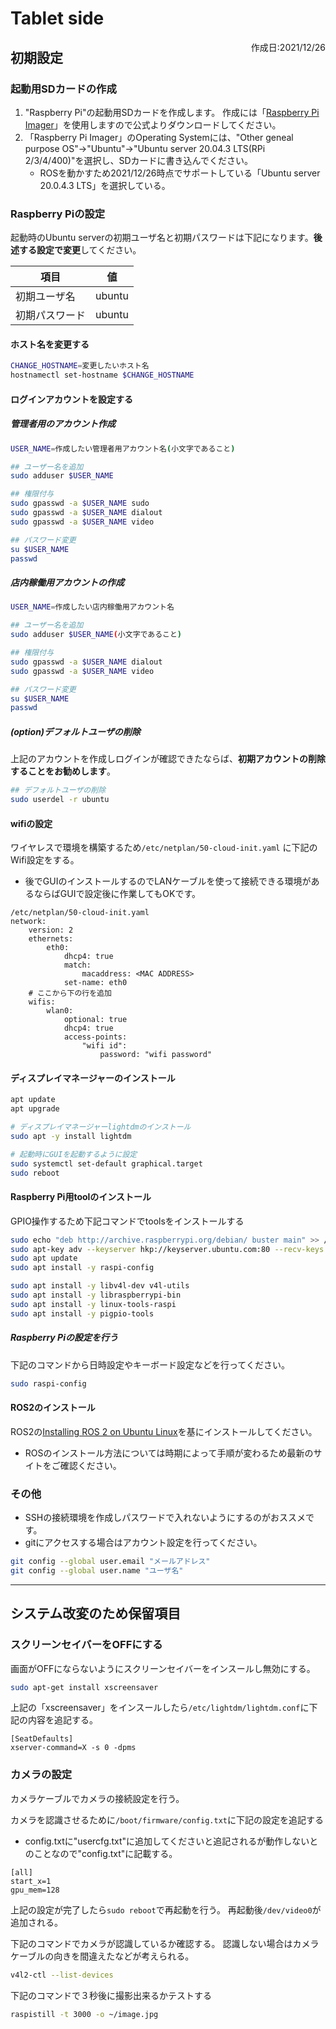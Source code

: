 # Tablet side

<link rel="stylesheet" href="https://github.com/MaSiRo-Project-OSS/IoT_BELL/blob/develop/doc/style.less?raw=true">

<div style="float: right">作成日:2021/12/26</div>

## 初期設定


### 起動用SDカードの作成

1. "Raspberry Pi"の起動用SDカードを作成します。
作成には「[Raspberry Pi Imager](https://www.raspberrypi.com/software/)」を使用しますので公式よりダウンロードしてください。
2. 「Raspberry Pi Imager」のOperating Systemには、"Other geneal purpose OS"->"Ubuntu"->"Ubuntu server 20.04.3 LTS(RPi 2/3/4/400)"を選択し、SDカードに書き込んでください。
    * ROSを動かすため2021/12/26時点でサポートしている「Ubuntu server 20.0.4.3 LTS」を選択している。

### Raspberry Piの設定

起動時のUbuntu serverの初期ユーザ名と初期パスワードは下記になります。**後述する設定で変更**してください。

| 項目           | 値     |
| -------------- | ------ |
| 初期ユーザ名   | ubuntu |
| 初期パスワード | ubuntu |

#### ホスト名を変更する

```bash
CHANGE_HOSTNAME=変更したいホスト名
hostnamectl set-hostname $CHANGE_HOSTNAME
```

#### ログインアカウントを設定する

##### 管理者用のアカウント作成

```bash
USER_NAME=作成したい管理者用アカウント名(小文字であること)

## ユーザー名を追加
sudo adduser $USER_NAME

## 権限付与
sudo gpasswd -a $USER_NAME sudo
sudo gpasswd -a $USER_NAME dialout
sudo gpasswd -a $USER_NAME video

## パスワード変更
su $USER_NAME
passwd
```

##### 店内稼働用アカウントの作成

```bash
USER_NAME=作成したい店内稼働用アカウント名

## ユーザー名を追加
sudo adduser $USER_NAME(小文字であること)

## 権限付与
sudo gpasswd -a $USER_NAME dialout
sudo gpasswd -a $USER_NAME video

## パスワード変更
su $USER_NAME
passwd
```

##### (option)デフォルトユーザの削除

上記のアカウントを作成しログインが確認できたならば、**初期アカウントの削除することをお勧めします**。

```bash
## デフォルトユーザの削除
sudo userdel -r ubuntu
```

#### wifiの設定

ワイヤレスで環境を構築するため```/etc/netplan/50-cloud-init.yaml``` に下記のWifi設定をする。

* 後でGUIのインストールするのでLANケーブルを使って接続できる環境があるならばGUIで設定後に作業してもOKです。

```text
/etc/netplan/50-cloud-init.yaml
network:
    version: 2
    ethernets:
        eth0:
            dhcp4: true
            match:
                macaddress: <MAC ADDRESS>
            set-name: eth0
    # ここから下の行を追加
    wifis:
        wlan0:
            optional: true
            dhcp4: true
            access-points:
                "wifi id":
                    password: "wifi password"
```


#### ディスプレイマネージャーのインストール

```bash
apt update
apt upgrade

# ディスプレイマネージャーlightdmのインストール
sudo apt -y install lightdm

# 起動時にGUIを起動するように設定
sudo systemctl set-default graphical.target
sudo reboot
```

#### Raspberry Pi用toolのインストール

GPIO操作するため下記コマンドでtoolsをインストールする

```bash
sudo echo "deb http://archive.raspberrypi.org/debian/ buster main" >> /etc/apt/sources.list
sudo apt-key adv --keyserver hkp://keyserver.ubuntu.com:80 --recv-keys 7FA3303E
sudo apt update
sudo apt install -y raspi-config

sudo apt install -y libv4l-dev v4l-utils
sudo apt install -y libraspberrypi-bin
sudo apt install -y linux-tools-raspi
sudo apt install -y pigpio-tools
```

##### Raspberry Piの設定を行う

下記のコマンドから日時設定やキーボード設定などを行ってください。

```bash
sudo raspi-config
```


#### ROS2のインストール

ROS2の[Installing ROS 2 on Ubuntu Linux](https://docs.ros.org/en/foxy/Installation/Ubuntu-Install-Binary.html)を基にインストールしてください。

* ROSのインストール方法については時期によって手順が変わるため最新のサイトをご確認ください。




### その他

* SSHの接続環境を作成しパスワードで入れないようにするのがおススメです。
* gitにアクセスする場合はアカウント設定を行ってください。
```bash
git config --global user.email "メールアドレス"
git config --global user.name "ユーザ名"
```


---

## システム改変のため保留項目



### スクリーンセイバーをOFFにする

画面がOFFにならないようにスクリーンセイバーをインスールし無効にする。

```bash
sudo apt-get install xscreensaver
```

上記の「xscreensaver」をインスールしたら```/etc/lightdm/lightdm.conf```に下記の内容を追記する。

```text
[SeatDefaults]
xserver-command=X -s 0 -dpms
```


### カメラの設定

カメラケーブルでカメラの接続設定を行う。


カメラを認識させるために```/boot/firmware/config.txt```に下記の設定を追記する

* config.txtに"usercfg.txt"に追加してくださいと追記されるが動作しないとのことなので"config.txt"に記載する。

```text
[all]
start_x=1
gpu_mem=128
```

上記の設定が完了したら```sudo reboot```で再起動を行う。
再起動後```/dev/video0```が追加される。

下記のコマンドでカメラが認識しているか確認する。
認識しない場合はカメラケーブルの向きを間違えたなどが考えられる。

```bash
v4l2-ctl --list-devices
```

下記のコマンドで３秒後に撮影出来るかテストする

```bash
raspistill -t 3000 -o ~/image.jpg
```
